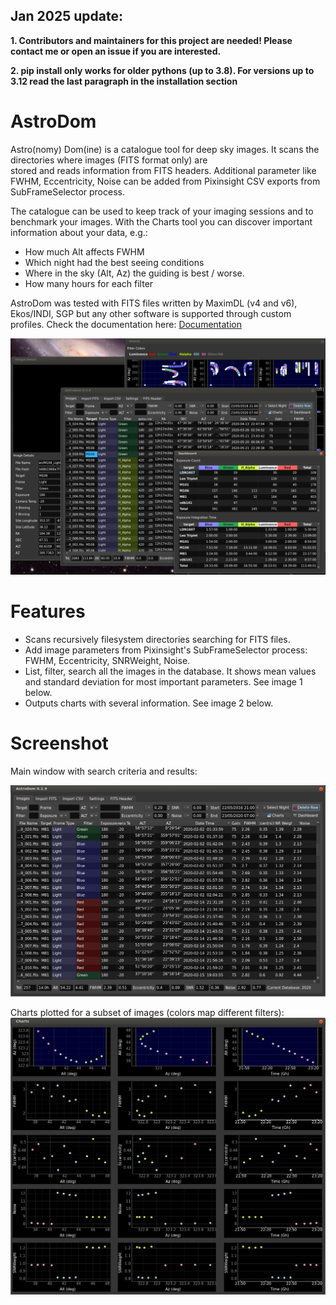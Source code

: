 ## Jan 2025 update: 
  **1. Contributors and maintainers for this project are needed! Please contact me or open an issue if you are interested.**
  
  **2. pip install only works for older pythons (up to 3.8). For versions up to 3.12 read the last paragraph in the installation section**

# AstroDom
Astro(nomy) Dom(ine) is a catalogue tool for deep sky images. It scans the directories where images (FITS format only) are  
stored and reads information from FITS headers. 
Additional parameter like FWHM, Eccentricity, Noise can be added from Pixinsight CSV exports from SubFrameSelector process.

The catalogue can be used to keep track of your imaging sessions and to benchmark your images.
With the Charts tool you can discover important information about your data, e.g.:
- How much Alt affects FWHM
- Which night had the best seeing conditions
- Where in the sky (Alt, Az) the guiding is best / worse.
-   How many hours for each filter

AstroDom was tested with FITS files written by MaximDL (v4 and v6), Ekos/INDI, SGP but any other software is supported through custom profiles.
Check the documentation here: [Documentation](/docs/index.md)

![Overview](/docs/overview.png?raw=true)

# Features
- Scans recursively filesystem directories searching for FITS files.
- Add image parameters from Pixinsight's SubFrameSelector process: FWHM, Eccentricity, SNRWeight, Noise.
- List, filter, search all the images in the database. It shows mean values and standard deviation for most important parameters. See image 1 below.
- Outputs charts with several information. See image 2 below.

# Screenshot
Main window with search criteria and results:

![image 1](/docs/imageList.png?raw=true)

Charts plotted for a subset of images (colors map different filters):
![image 2](/docs/ADcharts.png?raw=true)

